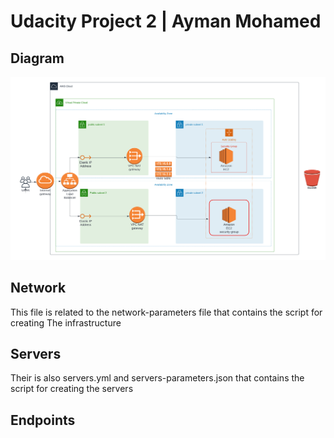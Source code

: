 # Udacity Project 2 | Ayman Mohamed

## Diagram

![Udacity Project 2 Diagram](./Udacity%20Project%202%20diagram.png)

## Network

This file is related to the network-parameters file that contains the script for creating The infrastructure

## Servers

Their is also servers.yml and servers-parameters.json that contains the script for creating the servers

## Endpoints




